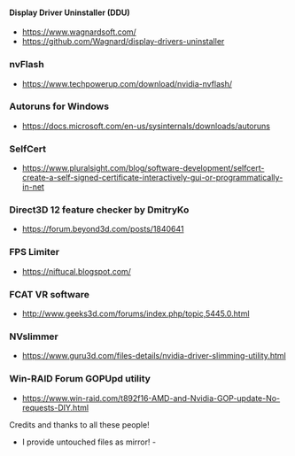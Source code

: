 #### Display Driver Uninstaller (DDU)
* https://www.wagnardsoft.com/
* https://github.com/Wagnard/display-drivers-uninstaller


### nvFlash
* https://www.techpowerup.com/download/nvidia-nvflash/


### Autoruns for Windows
* https://docs.microsoft.com/en-us/sysinternals/downloads/autoruns


### SelfCert
* https://www.pluralsight.com/blog/software-development/selfcert-create-a-self-signed-certificate-interactively-gui-or-programmatically-in-net


### Direct3D 12 feature checker by DmitryKo
* https://forum.beyond3d.com/posts/1840641


### FPS Limiter
* https://niftucal.blogspot.com/


### FCAT VR software
* http://www.geeks3d.com/forums/index.php/topic,5445.0.html


### NVslimmer
* https://www.guru3d.com/files-details/nvidia-driver-slimming-utility.html


### Win-RAID Forum GOPUpd utility
* https://www.win-raid.com/t892f16-AMD-and-Nvidia-GOP-update-No-requests-DIY.html


Credits and thanks to all these people!

- I provide untouched files as mirror! -
